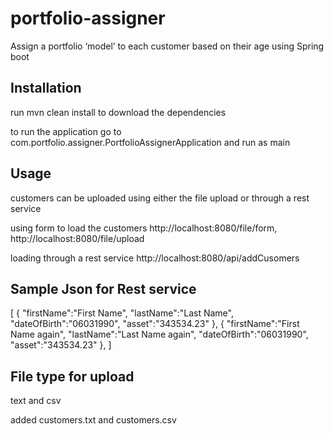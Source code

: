 # portfolio-assigner
Assign a portfolio ‘model’ to each customer based on their age using Spring boot


## Installation

run mvn clean install to download the dependencies

to run the application
go to com.portfolio.assigner.PortfolioAssignerApplication and run as main 

## Usage

customers can be uploaded using either the file upload or through a rest service

using form to load the customers
http://localhost:8080/file/form,
http://localhost:8080/file/upload

loading through a rest service
http://localhost:8080/api/addCusomers

## Sample Json for Rest service
[
	{
		"firstName":"First Name",
		"lastName":"Last Name",
		"dateOfBirth":"06031990",
		"asset":"343534.23"
	},
  	{
		"firstName":"First Name again",
		"lastName":"Last Name again",
		"dateOfBirth":"06031990",
		"asset":"343534.23"
	},
]

## File type for upload
text and csv

added customers.txt and customers.csv
